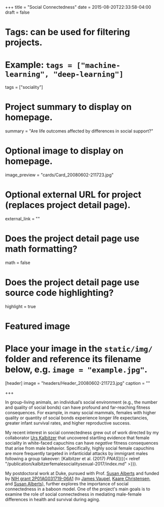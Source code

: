 +++
title = "Social Connectedness"
date = 2015-08-20T22:33:58-04:00
draft = false

# Tags: can be used for filtering projects.
# Example: `tags = ["machine-learning", "deep-learning"]`
tags = ["sociality"]

# Project summary to display on homepage.
summary = "Are life outcomes affected by differences in social support?"

# Optional image to display on homepage.
image_preview = "cards/Card_20080602-211723.jpg"

# Optional external URL for project (replaces project detail page).
external_link = ""

# Does the project detail page use math formatting?
math = false

# Does the project detail page use source code highlighting?
highlight = true

# Featured image
# Place your image in the `static/img/` folder and reference its filename below, e.g. `image = "example.jpg"`.
[header]
image = "headers/Header_20080602-211723.jpg"
caption = ""

+++

In group-living animals, an individual’s social environment (e.g., the number and quality of social bonds) can have profound and far-reaching fitness consequences. For example, in many social mammals, females with higher quality or quantity of social bonds experience longer life expectancies, greater infant survival rates, and higher reproductive success.

My recent interest in social connectedness grew out of work directed by my collaborator [Urs Kalbitzer](https://urskalbitzer.github.io/) that uncovered startling evidence that female sociality in white-faced capuchins can have _negative_ fitness consequences that arise from male behavior. Specifically, highly social female capuchins are more frequently targeted in infanticidal attacks by immigrant males following a group takeover: [Kalbitzer et al. (2017) _PNAS_]({{< relref "/publication/kalbitzerfemalesocialitysexual-2017/index.md" >}}).

My postdoctoral work at Duke, pursued with Prof. [Susan Alberts](https://sites.duke.edu/albertslab/) and funded by [NIH grant 2P01AG031719-06A1](https://projectreporter.nih.gov/project_info_description.cfm?aid=9073768&icde=0) (to [James Vaupel](http://user.demogr.mpg.de/jwv/), [Kaare Christensen](http://findresearcher.sdu.dk/portal/en/persons/kaare-christensen(35c0eca6-0f49-465b-9bbd-ce71bcf2c4ac).html), and [Susan Alberts](https://sites.duke.edu/albertslab/)), further explores the importance of social connectedness in a baboon model. One of the project's main goals is to examine the role of social connectedness in mediating male-female differences in health and survival during aging.
